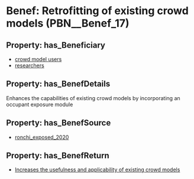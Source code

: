 # Benef: __Retrofitting of existing crowd models__ (PBN__Benef_17)

## Property: has_Beneficiary

* [crowd model users](../Stakeholder/PBN__Stakeholder_13)
* [researchers](../Stakeholder/PBN__Stakeholder_2)

## Property: has_BenefDetails

Enhances the capabilities of existing crowd models by incorporating an occupant exposure module

## Property: has_BenefSource

* [ronchi_exposed_2020](../Article/PBN__Article_3)

## Property: has_BenefReturn

* [Increases the usefulness and applicability of existing crowd models](../BenefReturn/PBN__BenefReturn_17)

